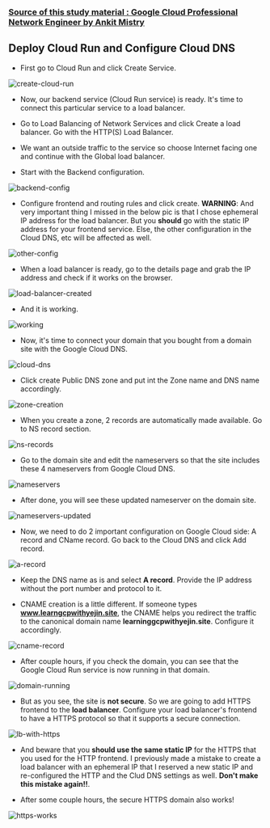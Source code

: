### [Source of this study material : Google Cloud Professional Network Engineer by Ankit Mistry](https://www.udemy.com/course/google-cloud-networking/)


## Deploy Cloud Run and Configure Cloud DNS

- First go to Cloud Run and click Create Service.


![create-cloud-run](/GCP_pictures/Study-logs/Networking-Advanced4/create-cloud-run.PNG "Create a Cloud Run default service")


- Now, our backend service (Cloud Run service) is ready. It's time to connect this particular service to a load balancer.


- Go to Load Balancing of Network Services and click Create a load balancer. Go with the HTTP(S) Load Balancer. 


- We want an outside traffic to the service so choose Internet facing one and continue with the Global load balancer.


- Start with the Backend configuration.


![backend-config](/GCP_pictures/Study-logs/Networking-Advanced4/backend-config.PNG "Backend configuration")


- Configure frontend and routing rules and click create. **WARNING**: And very important thing I missed in the below pic is that I chose ephemeral IP address for the load balancer. But you **should** go with the static IP address for your frontend service. Else, the other configuration in the Cloud DNS, etc will be affected as well.


![other-config](/GCP_pictures/Study-logs/Networking-Advanced4/other-config.PNG "Ohter configuration")


- When a load balancer is ready, go to the details page and grab the IP address and check if it works on the browser.


![load-balancer-created](/GCP_pictures/Study-logs/Networking-Advanced4/load-balancer-created.PNG "Load Balancer created")


- And it is working. 


![working](/GCP_pictures/Study-logs/Networking-Advanced4/working.PNG "Load Balancer working")



- Now, it's time to connect your domain that you bought from a domain site with the Google Cloud DNS.


![cloud-dns](/GCP_pictures/Study-logs/Networking-Advanced4/create-dns-zone.PNG "Create a DNS zone")


- Click create Public DNS zone and put int the Zone name and DNS name accordingly.


![zone-creation](/GCP_pictures/Study-logs/Networking-Advanced4/zone-creation.PNG "Zone creation")


- When you create a zone, 2 records are automatically made available. Go to NS record section.


![ns-records](/GCP_pictures/Study-logs/Networking-Advanced4/ns-records.PNG "NS records")


- Go to the domain site and edit the nameservers so that the site includes these 4 nameservers from Google Cloud DNS.


![nameservers](/GCP_pictures/Study-logs/Networking-Advanced4/edit-nameservers.PNG "Edit Nameservers")


- After done, you will see these updated nameserver on the domain site.


![nameservers-updated](/GCP_pictures/Study-logs/Networking-Advanced4/nameservers-updated.PNG "Nameservers updated")


- Now, we need to do 2 important configuration on Google Cloud side: A record and CName record. Go back to the Cloud DNS and click Add record.


![a-record](/GCP_pictures/Study-logs/Networking-Advanced4/a-record-creation.PNG "A record creation")


- Keep the DNS name as is and select **A record**. Provide the IP address without the port number and protocol to it.


- CNAME creation is a little different. If someone types **www.learngcpwithyejin.site**, the CNAME helps you redirect the traffic to the canonical domain name **learninggcpwithyejin.site**. Configure it accordingly.


![cname-record](/GCP_pictures/Study-logs/Networking-Advanced4/cname-creation.PNG "CNAME creation")


- After couple hours, if you check the domain, you can see that the Google Cloud Run service is now running in that domain.


![domain-running](/GCP_pictures/Study-logs/Networking-Advanced4/domain-running.PNG "Domain running!")


- But as you see, the site is **not secure**. So we are going to add HTTPS frontend to the **load balancer**. Configure your load balancer's frontend to have a HTTPS protocol so that it supports a secure connection.


![lb-with-https](/GCP_pictures/Study-logs/Networking-Advanced4/lb-with-https.PNG "LB with HTTPS")


- And beware that you **should use the same static IP** for the HTTPS that you used for the HTTP frontend. I previously made a mistake to create a load balancer with an ephemeral IP that I reserved a new static IP and re-configured the HTTP and the Clud DNS settings as well. **Don't make this mistake again!!**.


- After some couple hours, the secure HTTPS domain also works!


![https-works](/GCP_pictures/Study-logs/Networking-Advanced4/https-works.PNG "Secure HTTPS works!")











